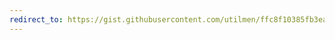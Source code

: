 ```yaml
---
redirect_to: https://gist.githubusercontent.com/utilmen/ffc8f10385fb3ea70f8a263637205d7a/raw/9b580872a53c74e68724ba5aeedfb0ef95441b51/rpi4ip.txt
---
```

